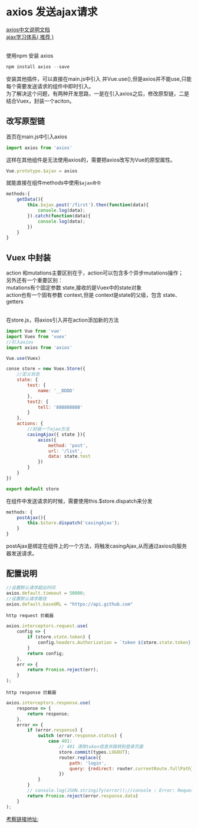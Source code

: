 # axios 发送ajax请求

[axios中文说明文档](http://www.kancloud.cn/yunye/axios/234845)<br>
[ajax学习体系( 推荐 )](http://louiszhai.github.io/2016/11/02/ajax/)<br><br>

使用npm 安装 axios
```javascript
npm install axios --save
```
安装其他插件，可以直接在main.js中引入 并Vue.use(),但是axios并不能use,只能每个需要发送请求的组件中即时引入。<br>
为了解决这个问题，有两种开发思路，一是在引入axios之后，修改原型链，二是结合Vuex，封装一个aciton。


## 改写原型链
首页在main.js中引入axios
```javascript
import axios from 'axios'
```
这样在其他组件是无法使用axios的，需要把axios改写为Vue的原型属性。
```javascript
Vue.prototype.$ajax = axios
```
就能直接在组件methods中使用`$ajax命令`
```javascript
methods:{
	getData(){
		this.$ajax.post('/first').then(function(data){
			console.log(data);
		}).catch(function(data){
			console.log(data);
		})
	}
}
```


## Vuex 中封装
action 和mutations主要区别在于，action可以包含多个异步mutations操作；<br>
另外还有一个重要区别：<br>
mutations有个固定参数 state,接收的是Vuex中的state对象<br>
action也有一个固有参数 context,但是 context是state的父级，包含 state、getters<br><br>

在store.js，将axios引入并在action添加新的方法
```javascript
import Vue from 'vue'
import Vuex from 'vuex'
//引入axios
import axios from 'axios'

Vue.use(Vuex)

conse store = new Vuex.Store({
	//定义状态
	state: {
		test: {
			name: '__DDDD'
		},
		test2: {
			tell: '888888888'
		}
	},
	actions: {
		//封装一个ajax方法
		casingAjax({ state }){
			axios({
				method: 'post',
				url: '/list',
				data: state.test
			})
		}
	}
})

export default store
```
在组件中发送请求的时候，需要使用this.$store.dispatch来分发
```javascript
methods: {
	postAjax(){
		this.$store.dispatch('casingAjax');
	}
}
```
postAjax是绑定在组件上的一个方法，将触发casingAjax,从而通过axios向服务器发送请求。


## 配置说明
```javascript
//设置默认请求超出时间
axios.default.timeout = 50000;
//设置默认请求路径
axios.default.baseURL = "https://api.github.com"
```

`http request 拦截器`
```javascript
axios.interceptors.request.use(
    config => {
        if (store.state.token) {
            config.headers.Authorization = `token ${store.state.token}`;
        }
        return config;
    },
    err => {
        return Promise.reject(err);
    }
);
```

`http response 拦截器`
```javascript
axios.interceptors.response.use(
    response => {
        return response;
    },
    error => {
        if (error.response) {
            switch (error.response.status) {
                case 401:
                    // 401 清除token信息并跳转到登录页面
                    store.commit(types.LOGOUT);
                    router.replace({
                        path: 'login',
                        query: {redirect: router.currentRoute.fullPath}
                    })
            }
        }
        // console.log(JSON.stringify(error));//console : Error: Request failed with status code 402
        return Promise.reject(error.response.data)
    }
);
```
[考察链接地址](https://github.com/superman66/vue-axios-github/blob/master/src/http.js);